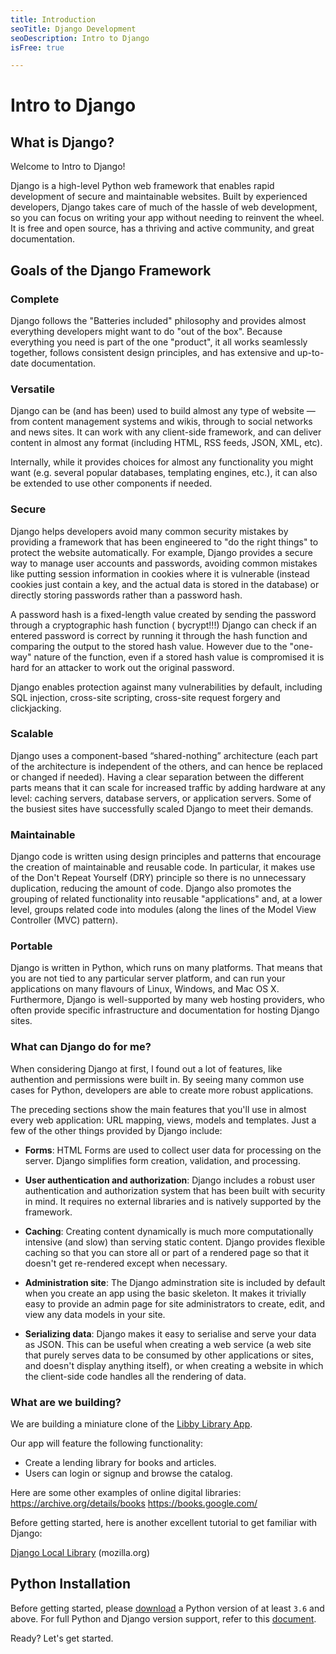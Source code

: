 ```yaml
---
title: Introduction
seoTitle: Django Development
seoDescription: Intro to Django
isFree: true

---
```


# Intro to Django

## What is Django?

Welcome to Intro to Django!

Django is a high-level Python web framework that enables rapid development of secure and maintainable websites. Built by experienced developers, Django takes care of much of the hassle of web development, so you can focus on writing your app without needing to reinvent the wheel. It is free and open source, has a thriving and active community, and great documentation.

## Goals of the Django Framework

### Complete
Django follows the "Batteries included" philosophy and provides almost everything developers might want to do "out of the box". Because everything you need is part of the one "product", it all works seamlessly together, follows consistent design principles, and has extensive and up-to-date documentation.

### Versatile
Django can be (and has been) used to build almost any type of website — from content management systems and wikis, through to social networks and news sites. It can work with any client-side framework, and can deliver content in almost any format (including HTML, RSS feeds, JSON, XML, etc). 

Internally, while it provides choices for almost any functionality you might want (e.g. several popular databases, templating engines, etc.), it can also be extended to use other components if needed.

### Secure
Django helps developers avoid many common security mistakes by providing a framework that has been engineered to "do the right things" to protect the website automatically. For example, Django provides a secure way to manage user accounts and passwords, avoiding common mistakes like putting session information in cookies where it is vulnerable (instead cookies just contain a key, and the actual data is stored in the database) or directly storing passwords rather than a password hash.

A password hash is a fixed-length value created by sending the password through a cryptographic hash function ( bycrypt!!!)  Django can check if an entered password is correct by running it through the hash function and comparing the output to the stored hash value. However due to the "one-way" nature of the function, even if a stored hash value is compromised it is hard for an attacker to work out the original password.

Django enables protection against many vulnerabilities by default, including SQL injection, cross-site scripting, cross-site request forgery and clickjacking.

### Scalable
Django uses a component-based “shared-nothing” architecture (each part of the architecture is independent of the others, and can hence be replaced or changed if needed). Having a clear separation between the different parts means that it can scale for increased traffic by adding hardware at any level: caching servers, database servers, or application servers. Some of the busiest sites have successfully scaled Django to meet their demands.

### Maintainable
Django code is written using design principles and patterns that encourage the creation of maintainable and reusable code. In particular, it makes use of the Don't Repeat Yourself (DRY) principle so there is no unnecessary duplication, reducing the amount of code. Django also promotes the grouping of related functionality into reusable "applications" and, at a lower level, groups related code into modules (along the lines of the Model View Controller (MVC) pattern).

### Portable
Django is written in Python, which runs on many platforms. That means that you are not tied to any particular server platform, and can run your applications on many flavours of Linux, Windows, and Mac OS X. Furthermore, Django is well-supported by many web hosting providers, who often provide specific infrastructure and documentation for hosting Django sites.

### What can Django do for me?

When considering Django at first, I found out a lot of features, like authention and permissions were built in. By seeing many common use cases for Python, developers are able to create more robust applications.

The preceding sections show the main features that you'll use in almost every web application: URL mapping, views, models and templates. Just a few of the other things provided by Django include:

- **Forms**: HTML Forms are used to collect user data for processing on the server. Django simplifies form creation, validation, and processing.

- **User authentication and authorization**: Django includes a robust user authentication and authorization system that has been built with security in mind. It requires no external libraries and is natively supported by the framework.

- **Caching**: Creating content dynamically is much more computationally intensive (and slow) than serving static content. Django provides flexible caching so that you can store all or part of a rendered page so that it doesn't get re-rendered except when necessary.

- **Administration site**: The Django adminstration site is included by default when you create an app using the basic skeleton. It makes it trivially easy to provide an admin page for site administrators to create, edit, and view any data models in your site.

- **Serializing data**: Django makes it easy to serialise and serve your data as JSON. This can be useful when creating a web service (a web site that purely serves data to be consumed by other applications or sites, and doesn't display anything itself), or when creating a website in which the client-side code handles all the rendering of data.

### What are we building?

We are building a miniature clone of the [Libby Library App](https://libbyapp.com).

Our app will feature the following functionality:
- Create a lending library for books and articles.
- Users can login or signup and browse the catalog.

Here are some other examples of online digital libraries:
https://archive.org/details/books
https://books.google.com/

Before getting started, here is another excellent tutorial to get familiar with Django:

[Django Local Library](https://developer.mozilla.org/en-US/docs/Learn/Server-side/Django) (mozilla.org)

## Python Installation

Before getting started, please [download](https://www.python.org/downloads/) a Python version of at least `3.6` and above. For full Python and Django version support, refer to this [document](https://docs.djangoproject.com/en/3.0/faq/install/#what-python-version-can-i-use-with-django).

Ready? Let's get started.